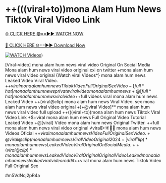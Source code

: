 # ++(((viral+to))mona Alam Hum News Tiktok Viral Video Link


[🌐 CLICK HERE 🟢==►► WATCH NOW](https://gitload.pages.dev/)

[🔴 CLICK HERE 🌐==►► Download Now](https://gitload.pages.dev/)

[![WATCH Videos](https://i.imgur.com/dJHk4Zq.gif)](https://gitload.pages.dev/))




























[Viral-video] mona alam hum news viral video Original On Social Media
Mona alam hum news viral video original xxl on twitter +mona alam hum news viral video original
{Watch viral Videos*} mona alam hum news Leaked Video Viral Video. +$+viral mona alam hum news Tiktok Video Full Original Sex Video -[full*hot] mona alam hum news private viral video mona alam hum news +@[full*hot] mona alam hum news viral video +$+full videos viral mona alam hum news Leaked Video
++(viral@clip) mona alam hum news Viral Video. sex mona alam hum news viral video original +)+@viral Video]** mona alam hum news viral video full upload ++(((viral+to))mona alam hum news Tiktok Viral Video Link
+$+viral mona alam hum news Full Original Video Tutorial Leaked Video
+@[viral} Video mona alam hum news Original Twitter. ++full mona alam hum news viral video original ️√viral▷☀️👄💥 mona alam hum news Videos Oficial
+$+viral mona alam hum news Video Full Original Sex Video. +@viral@clip) mona alam hum news Viral Video Original 2024
+[viral^clip)* mona alam hum news Leaked Video Viral Original On Social Media. ++(viral@clip)* mona alam hum news Leaked Video Viral Original Original Video Leaked mona alam hum news leaked viral video reddit +$+viral mona alam hum news Tiktok Video Full Original Sex


#m5VdNcj2pR4a
